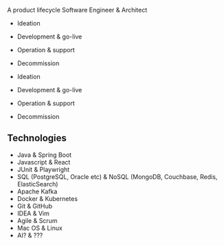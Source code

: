 A product lifecycle Software Engineer & Architect

- Ideation
- Development & go-live
- Operation & support
- Decommission

- Ideation
- Development & go-live
- Operation & support
- Decommission

## Technologies

- Java & Spring Boot
- Javascript & React
- JUnit & Playwright
- SQL (PostgreSQL, Oracle etc) & NoSQL (MongoDB, Couchbase, Redis, ElasticSearch)
- Apache Kafka
- Docker & Kubernetes
- Git & GitHub
- IDEA & Vim
- Agile & Scrum
- Mac OS & Linux
- AI? & ???